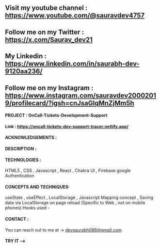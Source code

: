 ## Visit my youtube channel : https://www.youtube.com/@sauravdev4757
## Follow me on my Twitter : https://x.com/Saurav_dev21
## My Linkedin : https://www.linkedin.com/in/saurabh-dev-9120aa236/
## Follow me on my Instagram : https://www.instagram.com/sauravdev20002019/profilecard/?igsh=cnJsaGlqMnZjMm5h

#### PROJECT : OnCall-Tickets-Development-Support

#### Link : https://oncall-tickets-dev-support-tracer.netlify.app/


#### ACKNOWLEDGEMENTS :

#### DESCRIPTION :

#### TECHNOLOGIES :
HTML5 , CSS , Javascript , React , Chakra UI , Firebase google Authentication

#### CONCEPTS AND TECHNIQUES:
useState , useEffect , LocalStorage , Javascript Mapping concept , Saving data via LocalStorage on page reload (Specific to Web , not on mobile phones)
Hooks used - 

#### CONTACT :

You can reach out to me at -> devsaurabh086@gmail.com

#### TRY IT --> 

